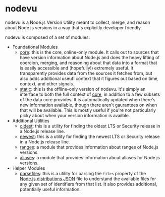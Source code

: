 # nodevu

nodevu is a Node.js Version Utility meant to collect, merge, and reason about Node.js versions in a way that's explicitly developer friendly.

nodevu is composed of a set of modules:

- Foundational Modules
  * [core](./core/): this is the core, online-only module. It calls out to sources that have version information about Node.js and does the heavy lifting of coercion, merging, and reasoning about that data into a format that is easily accessible and (hopefully!) extremely useful. It transparently provides data from the sources it fetches from, but also adds additional useufl context that it figures out based on time, context, and other signals.
  * [static](./static/): this is the offline-only version of nodevu. It's simply an interface to both the full context of [core](./core/), in addition to a few subsets of the data core provides. It is automatically updated when there's new information available, though there aren't gaurantees on when that will be available. This is mostly useful if you're not particularly picky about when your version information is availble.
- Additional Utilities
  * [oldest](./oldest/): this is a utility for finding the oldest LTS or Security release in a Node.js release line.
  * [newest](./newest/): this is a utility for finding the newest LTS or Security release in a Node.js release line.
  * [ranges](./ranges/): a module that provides information about ranges of Node.js versions.
  * [aliases](./aliases/): a module that provides information about aliases for Node.js versions.
- Helper Modules
  * [parsefiles](./parsefiles/): this is a utility for parsing the `files` property of the [Node.js distributions JSON](https://nodejs.org/dist/index.json) file to understand the available files for any given set of identifiers from that list. It also provides additional, potentially useful information.
